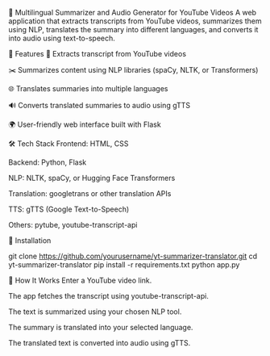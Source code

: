 📘 Multilingual Summarizer and Audio Generator for YouTube Videos
A web application that extracts transcripts from YouTube videos, summarizes them using NLP, translates the summary into different languages, and converts it into audio using text-to-speech.

🚀 Features
🎥 Extracts transcript from YouTube videos

✂️ Summarizes content using NLP libraries (spaCy, NLTK, or Transformers)

🌐 Translates summaries into multiple languages

🔊 Converts translated summaries to audio using gTTS

🌍 User-friendly web interface built with Flask

🛠️ Tech Stack
Frontend: HTML, CSS

Backend: Python, Flask

NLP: NLTK, spaCy, or Hugging Face Transformers

Translation: googletrans or other translation APIs

TTS: gTTS (Google Text-to-Speech)

Others: pytube, youtube-transcript-api


🔧 Installation

git clone https://github.com/yourusername/yt-summarizer-translator.git
cd yt-summarizer-translator
pip install -r requirements.txt
python app.py


🧪 How It Works
Enter a YouTube video link.

The app fetches the transcript using youtube-transcript-api.

The text is summarized using your chosen NLP tool.

The summary is translated into your selected language.

The translated text is converted into audio using gTTS.



